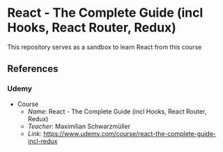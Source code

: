 # React - The Complete Guide (incl Hooks, React Router, Redux)

This repository serves as a sandbox to learn React from this course

## References

### Udemy

- Course
  - *Name*: React - The Complete Guide (incl Hooks, React Router, Redux)
  - *Teacher*: Maximilian Schwarzmüller
  - *Link*: https://www.udemy.com/course/react-the-complete-guide-incl-redux
